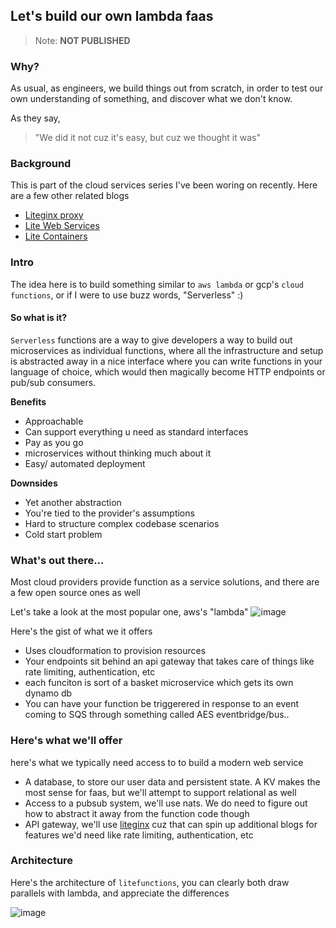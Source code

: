 ## Let's build our own lambda faas

> Note: **NOT PUBLISHED**

### Why?
As usual, as engineers, we build things out from scratch, in order to test our own understanding of something, and discover what we don't know.

As they say,
> "We did it not cuz it's easy, but cuz we thought it was"

### Background

This is part of the cloud services series I've been woring on recently. Here are a few other related blogs
- [Liteginx proxy](https://ashupednekar.github.io/posts/write-your-own-reverse-proxy/)
- [Lite Web Services](https://ashupednekar.github.io/)
- [Lite Containers](https://ashupednekar.github.io/)

### Intro

The idea here is to build something similar to `aws lambda` or gcp's `cloud functions`, or if I were to use buzz words, "Serverless" :)


#### So what is it?

`Serverless` functions are a way to give developers a way to build out microservices as individual functions, where all the infrastructure and setup is abstracted away in a nice interface where you can write functions in your language of choice, which would then magically become HTTP endpoints or pub/sub consumers. 

**Benefits**
- Approachable
- Can support everything u need as standard interfaces
- Pay as you go
- microservices without thinking much about it
- Easy/ automated deployment

**Downsides**
- Yet another abstraction
- You're tied to the provider's assumptions
- Hard to structure complex codebase scenarios
- Cold start problem

### What's out there... 

Most cloud providers provide function as a service solutions, and there are a few open source ones as well

Let's take a look at the most popular one, aws's "lambda"
![image](https://github.com/user-attachments/assets/b1c566cb-7ccb-4592-86da-6cbb35016e1e)

Here's the gist of what we it offers
- Uses cloudformation to provision resources
- Your endpoints sit behind an api gateway that takes care of things like rate limiting, authentication, etc
- each funciton is sort of a basket microservice which gets its own dynamo db 
- You can have your function be triggerered in response to an event coming to SQS through something called AES eventbridge/bus.. 

### Here's what we'll offer

here's what we typically need access to to build a modern web service
- A database, to store our user data and persistent state. A KV makes the most sense for faas, but we'll attempt to support relational as well
- Access to a pubsub system, we'll use nats. We do need to figure out how to abstract it away from the function code though
- API gateway, we'll use [liteginx](https://github.com/ashupednekar/liteginx) cuz that can spin up additional blogs for features we'd need like rate limiting, authentication, etc

### Architecture

Here's the architecture of `litefunctions`, you can clearly both draw parallels with lambda, and appreciate the differences

![image](https://github.com/user-attachments/assets/95c952b3-2f7b-48e9-ad92-36ba0cd1a1c6)




